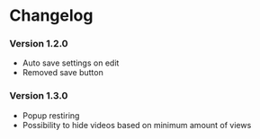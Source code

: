# Changelog

### Version 1.2.0

- Auto save settings on edit
- Removed save button

### Version 1.3.0

- Popup restiring
- Possibility to hide videos based on minimum amount of views

